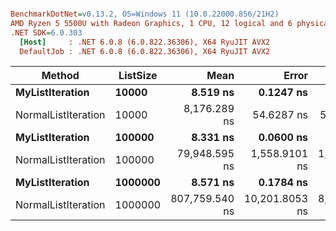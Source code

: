 ``` ini

BenchmarkDotNet=v0.13.2, OS=Windows 11 (10.0.22000.856/21H2)
AMD Ryzen 5 5500U with Radeon Graphics, 1 CPU, 12 logical and 6 physical cores
.NET SDK=6.0.303
  [Host]     : .NET 6.0.8 (6.0.822.36306), X64 RyuJIT AVX2
  DefaultJob : .NET 6.0.8 (6.0.822.36306), X64 RyuJIT AVX2


```
|              Method | ListSize |           Mean |          Error |        StdDev |   Gen0 | Allocated |
|-------------------- |--------- |---------------:|---------------:|--------------:|-------:|----------:|
|     **MyListIteration** |    **10000** |       **8.519 ns** |      **0.1247 ns** |     **0.1166 ns** | **0.0229** |      **48 B** |
| NormalListIteration |    10000 |   8,176.289 ns |     54.6287 ns |    51.0997 ns |      - |         - |
|     **MyListIteration** |   **100000** |       **8.331 ns** |      **0.0600 ns** |     **0.0561 ns** | **0.0229** |      **48 B** |
| NormalListIteration |   100000 |  79,948.595 ns |  1,558.9101 ns | 1,301.7605 ns |      - |         - |
|     **MyListIteration** |  **1000000** |       **8.571 ns** |      **0.1784 ns** |     **0.1582 ns** | **0.0229** |      **48 B** |
| NormalListIteration |  1000000 | 807,759.540 ns | 10,201.8053 ns | 8,518.9694 ns |      - |         - |
